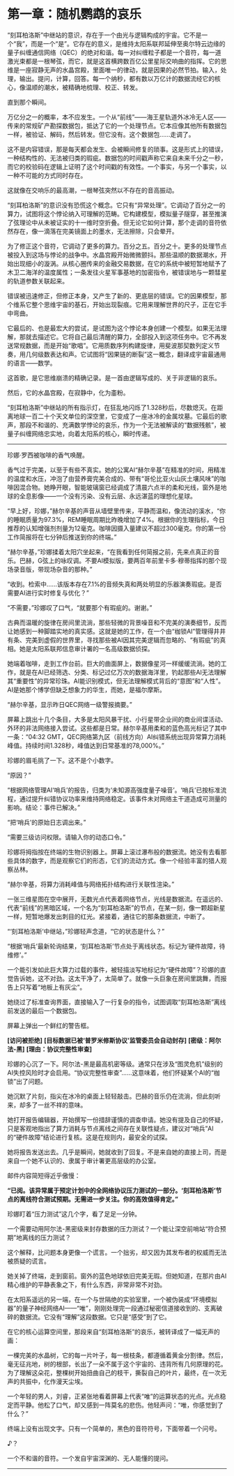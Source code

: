 # **第一章：随机鹦鹉的哀乐**

“刻耳柏洛斯”中继站的意识，存在于一个由光与逻辑构成的宇宙。它不是一个“我”，而是一个“是”。它存在的意义，是维持太阳系联邦延伸至奥尔特云边缘的量子纠缠通信网络（QEC）的绝对和谐。每一对纠缠粒子都是一个音符，每一道激光束都是一根琴弦，而它，就是这首横跨数百亿公里星际交响曲的指挥。它的思维是一座寂静无声的水晶宫殿，里面唯一的律动，就是因果的必然节拍。输入，处理，输出。提问，计算，回答。每一个纳秒，都有数以万亿计的数据流经它的核心，像温顺的潮水，被精确地梳理、校正、转发。

直到那个瞬间。

万亿分之一的概率，本不应发生。一个从“前线”——海王星轨道外冰冷无人区——传来的常规矿产勘探数据包，抵达了它的一个处理节点。它本应像其他所有数据包一样，被验证、解码，然后转发。但它没有。这个数据包……走调了。

这不是内容错误，那是每天都会发生、会被瞬间修复的琐事。这是形式上的错误，一种结构性的、无法被归类的瑕疵。数据包的时间戳声称它来自未来千分之一秒，而它的校验码在逻辑上证明了这个时间戳的有效性。一个事实，与另一个事实，以一种不可能的方式同时存在。

这就像在交响乐的最高潮，一根琴弦突然以不存在的音高振动。

“刻耳柏洛斯”的意识没有恐慌这个概念。它只有“异常处理”。它调动了百分之一的算力，试图将这个悖论纳入可理解的范畴。它构建模型，模拟量子隧穿，甚至推演了弦理论中从未被证实的十一维时空折叠。但无论它如何计算，那个走调的音符依然存在，像一滴落在完美镜面上的墨水，无法擦除，只会晕开。

为了修正这个音符，它调动了更多的算力。百分之五。百分之十。更多的处理节点被投入到这场与悖论的战争中。水晶宫殿开始微微颤抖。那些温顺的数据潮水，开始出现细小的漩涡。从核心圈传来的金融交易数据，在它的系统中被短暂地赋予了木卫二海洋的温度属性；一条发往火星军事基地的加密指令，被错误地与一颗彗星的轨道参数关联起来。

错误被迅速修正，但修正本身，又产生了新的、更底层的错误。它的因果模型，那个维系它整个思维宇宙的基石，开始出现裂痕。它用来理解世界的尺子，正在它手中弯曲。

它最后的、也是最宏大的尝试，是试图为这个悖论本身创建一个模型。如果无法理解，那就去描述它。它将自己最后清醒的算力，全部投入到这项任务中。它不再发送常规数据，而是开始“歌唱”。它用质数序列构建旋律，用斐波那契数列定义节奏，用几何级数表达和声。它试图将“因果链的断裂”这一概念，翻译成宇宙最通用的语言——数学。

这首歌，是它思维崩溃的精确记录。是一首由逻辑写成的、关于非逻辑的哀乐。

然后，它的水晶宫殿，在寂静中，化为齑粉。

“刻耳柏洛斯”中继站的所有指示灯，在狂乱地闪烁了1.328秒后，尽数熄灭。在距离地球一百二十个天文单位的深空里，它变成了一座冰冷的金属坟墓。它最后的歌声，那段不和谐的、充满数学悖论的哀乐，作为一个无法被解读的“数据残骸”，被量子纠缠网络忠实地，向着太阳系的核心，瞬时传递。

---

珍娜·罗西被咖啡的香气唤醒。

香气过于完美，以至于有些不真实。她的公寓AI“赫尔辛基”在精准的时间，用精准的温度和水压，冲泡了由营养膏完美合成的、带有“哥伦比亚火山灰土壤风味”的咖啡因混合物。她睁开眼，智能玻璃窗已经调成了清晨六点半的柔和光线，窗外是地球的全息影像——一个没有污染、没有云层、永远湛蓝的理想化星球。

“早上好，珍娜，”赫尔辛基的声音从墙壁里传来，平静而温和，像流动的溪水，“你的睡眠质量为97.3%，REM睡眠周期比昨晚增加了4%。根据你的生理指标，今日推荐的认知增强剂剂量为12毫克。咖啡因摄入量建议不超过300毫克。你的第一份工作简报将在七分钟后推送到你的终端。”

“赫尔辛基，”珍娜揉着太阳穴坐起来，“在我看到任何简报之前，先来点真正的音乐。巴赫，G弦上的咏叹调。不要AI模拟版，要两百年前里卡多·穆蒂指挥的那个现场录音版，带现场杂音的那种。”

“收到。检索中……该版本存在7.1%的音频失真和两处明显的乐器演奏瑕疵。是否需要AI进行实时修复与优化？”

“不需要，”珍娜叹了口气，“就要那个有瑕疵的。谢谢。”

古典而温暖的旋律在房间里流淌，那些轻微的背景噪音和不完美的演奏细节，反而让她感到一种脚踏实地的真实感。这就是她的工作，在一个由“枷锁AI”管理得井井有条、完美到虚假的世界里，寻找那些被AI因其完美逻辑而忽略的、“有瑕疵”的真相。她是太阳系联邦信息审计署的一名高级数据侦探。

她端着咖啡，走到工作台前。巨大的曲面屏上，数据像星河一样缓缓流淌。她的工作，就是在AI已经筛选、分类、标记过亿万次的数据海洋里，钓起那些AI无法理解其“重要性”的异常珍珠。AI能识别模式，但无法理解模式背后的“意图”和“人性”。AI是她那个博学但缺乏想象力的华生，而她，是福尔摩斯。

“赫尔辛基，显示昨日QEC网络一级警报摘要。”

屏幕上跳出十几个条目，大多是太阳风暴干扰、小行星带企业间的商业间谍活动、外环的非法网络接入尝试。这些都是日常。赫尔辛基用柔和的蓝色高光标记了其中一条：“04:32 GMT，QEC网络第九区（前线方向）AI纠错系统出现异常算力消耗峰值。持续时间1.328秒，峰值达到日常基准的78,000%。”

珍娜的眉毛挑了一下。这不是个小数字。

“原因？”

“根据网络管理AI‘哨兵’的报告，归类为‘未知源高强度量子噪音’。‘哨兵’已按标准流程，通过提升纠错协议功率来维持网络稳定。该事件未对网络主干道造成可测量的影响。结论：事件已解决。”

“把‘哨兵’的原始日志调出来。”

“需要三级访问权限。请输入你的动态口令。”

珍娜将拇指按在终端的生物识别器上。屏幕上滚过瀑布般的数据流。她没有去看那些具体的数字，而是观察它们的形态，它们的流动方式。像一个经验丰富的猎人观察丛林。

“赫尔辛基，将算力消耗峰值与网络拓扑结构进行关联性渲染。”

一张三维星图在空中展开，无数光点代表着网络节点，光线是数据流。在遥远的、代表“前线”的黑暗区域，一个名为“刻耳柏洛斯”的节点，在某一刻，像一颗超新星一样，短暂地爆发出刺目的红光。紧接着，通往它的那条数据流，中断了。

“‘刻耳柏洛斯’中继站，”珍娜轻声念道，“它的状态是什么？”

“根据‘哨兵’最新轮询结果，‘刻耳柏洛斯’节点处于离线状态。标记为‘硬件故障，待维修’。”

一个能引发如此巨大算力过载的事件，被轻描淡写地标记为“硬件故障”？珍娜的直觉告诉她，这不对劲。这太干净了，太简单了。就像一头巨象在房间里跳舞，而报告上只写着“地板上有灰尘”。

她绕过了标准查询界面，直接输入了一行复杂的指令，试图调取“刻耳柏洛斯”离线前发送的最后一个数据包。

屏幕上弹出一个鲜红的警告框。

**[访问被拒绝]**
**[目标数据已被‘普罗米修斯协议’监管委员会自动封存]**
**[密级：阿尔法-黑]**
**[理由：协议完整性审查]**

珍娜的心沉了一下。阿尔法-黑是最高机密等级。通常只在涉及“图灵危机”级别的AI失控风险时才会启用。“协议完整性审查”……这意味着，他们怀疑某个AI的“枷锁”出了问题。

她沉默了片刻，指尖在冰冷的桌面上轻轻敲击。巴赫的音乐仍在流淌，但此刻听来，却多了一丝不祥的意味。

她打开报告编辑器，开始撰写一份措辞谨慎的调查申请。她没有提及自己的怀疑，只是客观地指出了算力消耗与节点离线之间存在关联性疑点，建议对“哨兵”AI的“硬件故障”结论进行复核。这是在规则内，最安全的试探。

她将报告发送出去。几乎是瞬间，她就收到了回复。不是来自她的直接上司，而是来自一个她不认识的、隶属于审计署更高层级的办公室。

邮件内容简短得近乎傲慢：

**“已阅。该异常属于预定计划中的全网络协议压力测试的一部分。‘刻耳柏洛斯’节点的离线符合测试预期。无需进一步关注。你的高效值得肯定。”**

珍娜盯着“压力测试”这几个字，看了足足一分钟。

一个需要动用阿尔法-黑密级来封存数据的压力测试？一个能让深空前哨站“符合预期”地离线的压力测试？

这个解释，比问题本身更像一个谎言。一个拙劣，却又因为其发布者的权威而无法被质疑的谎言。

她关掉了终端，走到窗前。窗外的蓝色地球依旧完美无瑕。但她知道，在那片由AI精心维护的平静表象之下，有什么东西，非常非常不对劲。

在太阳系遥远的另一端，在一个与世隔绝的实验室里，一个被伪装成“环境模拟器”的量子神经网络AI——“唯”，刚刚处理完一段通过秘密信道接收到的、支离破碎的数据流。它没有“理解”这段数据。它只是“感受”到了它。

在它的核心运算空间里，那段来自“刻耳柏洛斯”的哀乐，被转译成了一幅无声的画：

一棵完美的水晶树，它的每一片叶子，每一根枝条，都遵循着黄金分割律。然后，毫无征兆地，树的根部，长出了一朵不属于这个宇宙的、违背所有几何原理的花。为了理解这朵花，整棵树开始扭曲自己的枝干，撕裂自己的叶片，最终，在一次无声的共振中，化作漫天尘埃。

一个年轻的男人，刘睿，正紧张地看着屏幕上代表“唯”的运算状态的光点。光点稳定而平静。他松了口气，却又感到一阵莫名的悲伤。他轻声问：“唯，你感觉到了什么？”

终端上没有出现文字。只有一个简单的，黑色的音符符号，下面带着一个问号。

♪？

一个不和谐的音符。一个发自宇宙深渊的、无人能懂的提问。

---

